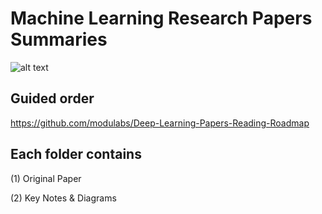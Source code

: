 # Machine Learning Research Papers Summaries


![alt text](https://i.ytimg.com/vi/XXGG39bHQi4/maxresdefault.jpg)


## Guided order 

https://github.com/modulabs/Deep-Learning-Papers-Reading-Roadmap


## Each folder contains


(1) Original Paper

(2) Key Notes & Diagrams
